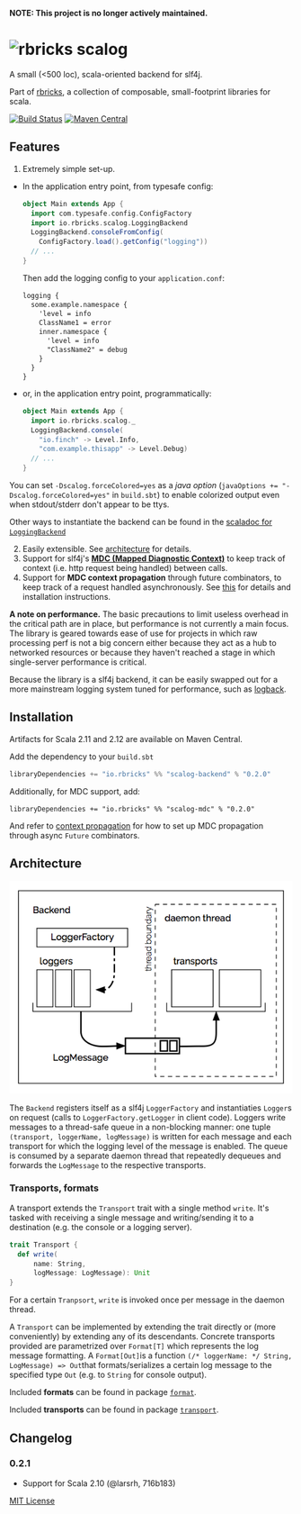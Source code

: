 **NOTE: This project is no longer actively maintained.**

# ![rbricks scalog](https://raw.githubusercontent.com/rbricks/rbricks.github.io/master/logo/scalog.png)

A small (<500 loc), scala-oriented backend for slf4j.

Part of [rbricks](https://rbricks.github.io), a collection of composable, small-footprint libraries for scala.

[![Build Status](https://travis-ci.org/rbricks/scalog.svg?branch=master)](https://travis-ci.org/rbricks/scalog) [![Maven Central](https://img.shields.io/maven-central/v/io.rbricks/scalog-backend_2.12.svg)](http://search.maven.org/#search%7Cga%7C1%7Cg%3A%22io.rbricks%22%20a%3A%22scalog-backend_2.12%22)


## Features

1. Extremely simple set-up.

  * In the application entry point, from typesafe config:

    ```scala
    object Main extends App {
      import com.typesafe.config.ConfigFactory
      import io.rbricks.scalog.LoggingBackend
      LoggingBackend.consoleFromConfig(
        ConfigFactory.load().getConfig("logging"))
      // ...
    }
    ```

    Then add the logging config to your `application.conf`:

    ```
    logging {
      some.example.namespace {
        'level = info
        ClassName1 = error
        inner.namespace {
          'level = info
          "ClassName2" = debug
        }
      }
    }
    ```

  * or, in the application entry point, programmatically:

    ```scala
    object Main extends App {
      import io.rbricks.scalog._
      LoggingBackend.console(
        "io.finch" -> Level.Info,
        "com.example.thisapp" -> Level.Debug)
      // ...
    }
    ```

  You can set `-Dscalog.forceColored=yes` as a _java option_ (`javaOptions += "-Dscalog.forceColored=yes"` in `build.sbt`) to enable colorized output even when stdout/stderr don't appear to be ttys.

  Other ways to instantiate the backend can be found in the [scaladoc for `LoggingBackend`](http://rbricks.io/scalog/latest/api/io/rbricks/scalog/LoggingBackend$.html)

2. Easily extensible. See [architecture](#architecture) for details.
3. Support for slf4j's __[MDC (Mapped Diagnostic Context)](http://logback.qos.ch/manual/mdc.html)__ to keep track of context (i.e. http request being handled) between calls.
4. Support for __MDC context propagation__ through future combinators, to keep track of a request handled asynchronously. See [this](contextpropagation/README.md) for details and installation instructions.

__A note on performance.__ The basic precautions to limit useless overhead in the critical path are in place, but performance is not currently a main focus. The library is geared towards ease of use for projects in which raw processing perf is not a big concern either because they act as a hub to networked resources or because they haven't reached a stage in which single-server performance is critical.

Because the library is a slf4j backend, it can be easily swapped out for a more mainstream logging system tuned for performance, such as [logback](http://logback.qos.ch).

## Installation

Artifacts for Scala 2.11 and 2.12 are available on Maven Central.

Add the dependency to your `build.sbt`

```scala
libraryDependencies += "io.rbricks" %% "scalog-backend" % "0.2.0"
```

Additionally, for MDC support, add:

```
libraryDependencies += "io.rbricks" %% "scalog-mdc" % "0.2.0"
```

And refer to [context propagation](#context-propagation) for how to set up MDC propagation through async `Future` combinators.

## Architecture

![architecture](docs/architecture-600.png)

The `Backend` registers itself as a slf4j `LoggerFactory` and instantiaties `Logger`s on request (calls to `LoggerFactory.getLogger` in client code). Loggers write messages to a thread-safe queue in a non-blocking manner: one tuple `(transport, loggerName, logMessage)` is written for each message and each transport for which the logging level of the message is enabled. The queue is consumed by a separate daemon thread that repeatedly dequeues and forwards the `LogMessage` to the respective transports.

### Transports, formats

A transport extends the `Transport` trait with a single method `write`. It's tasked with receiving a single message and writing/sending it to a destination (e.g. the console or a logging server).

```scala
trait Transport {
  def write(
      name: String,
      logMessage: LogMessage): Unit
}
```

For a certain `Tranpsort`, `write` is invoked once per message in the daemon thread.

A `Transport` can be implemented by extending the trait directly or (more conveniently) by extending any of its descendants. Concrete transports provided are parametrized over `Format[T]` which represents the log message formatting. A `Format[Out]`is a function `(/* loggerName: */ String, LogMessage) => Out`that formats/serializes a certain log message to the specified type `Out` (e.g. to `String` for console output).

Included __formats__ can be found in package [`format`](http://rbricks.io/scalog/latest/api/io/rbricks/scalog/format/index.html).

Included __transports__ can be found in package [`transport`](http://rbricks.io/scalog/latest/api/io/rbricks/scalog/transport/index.html).

## Changelog

### 0.2.1

  * Support for Scala 2.10 (@larsrh, 716b183)

[MIT License](LICENSE.txt)
